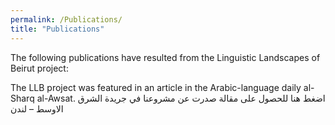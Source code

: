 ```yaml
---
permalink: /Publications/
title: "Publications"
---
```


The following publications have resulted from the Linguistic Landscapes of Beirut project: 


The LLB project was featured in an article in the Arabic-language daily al-Sharq al-Awsat.
اضغط هنا للحصول على مقالة صدرت عن مشروعنا في جريدة الشرق الاوسط  – لندن
